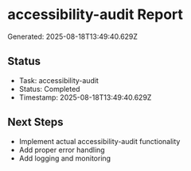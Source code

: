 # accessibility-audit Report

Generated: 2025-08-18T13:49:40.629Z

## Status
- Task: accessibility-audit
- Status: Completed
- Timestamp: 2025-08-18T13:49:40.629Z

## Next Steps
- Implement actual accessibility-audit functionality
- Add proper error handling
- Add logging and monitoring
